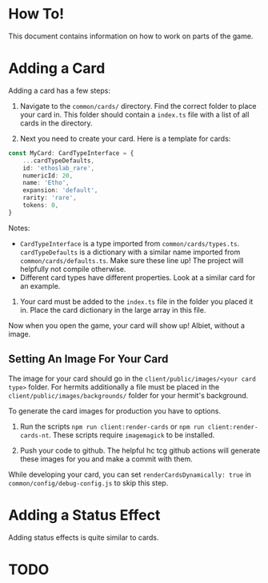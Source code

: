 # How To!

This document contains information on how to work on parts of the game.

# Adding a Card

Adding a card has a few steps:

1. Navigate to the `common/cards/` directory. Find the correct folder to place your card in.
This folder should contain a `index.ts` file with a list of all cards in the directory.


1. Next you need to create your card. Here is a template for cards:
```ts
const MyCard: CardTypeInterface = {
    ...cardTypeDefaults,
	id: 'ethoslab_rare',
	numericId: 20,
	name: 'Etho',
	expansion: 'default',
	rarity: 'rare',
	tokens: 0,
}
```

Notes:
- `CardTypeInterface` is a type imported from `common/cards/types.ts`.
`cardTypeDefaults` is a dictionary with a similar name imported from `common/cards/defaults.ts`. Make sure these line up!
The project will helpfully not compile otherwise.
- Different card types have different properties. Look at a similar card for an example.

1. Your card must be added to the `index.ts` file in the folder you placed it in. Place the card dictionary in the large array in this file.


Now when you open the game, your card will show up! Albiet, without a image.


## Setting An Image For Your Card
The image for your card should go in the `client/public/images/<your card type>` folder. For hermits additionally a file
must be placed in the `client/public/images/backgrounds/` folder for your hermit's background.

To generate the card images for production you have to options.

1. Run the scripts `npm run client:render-cards` or `npm run client:render-cards-nt`. These scripts require `imagemagick` to be installed.

2. Push your code to github. The helpful hc tcg github actions will generate these images for you and make a commit with them.

While developing your card, you can set `renderCardsDynamically: true` in `common/config/debug-config.js` to skip this step.


# Adding a Status Effect

Adding status effects is quite similar to cards.

# TODO


